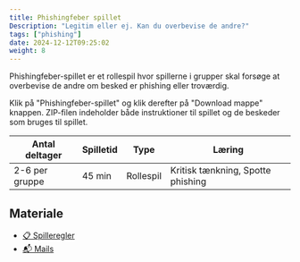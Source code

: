 ```yaml
---
title: Phishingfeber spillet
Description: "Legitim eller ej. Kan du overbevise de andre?"
tags: ["phishing"]
date: 2024-12-12T09:25:02
weight: 8
---
```


Phishingfeber-spillet er et rollespil hvor spillerne i grupper skal forsøge at overbevise de andre om besked er phishing eller troværdig.

Klik på "Phishingfeber-spillet" og klik derefter på "Download mappe" knappen. ZIP-filen indeholder både instruktioner til spillet og de beskeder som bruges til spillet.

| Antal deltager | Spilletid | Type      | Læring                            |
| -------------- | --------- | --------- | --------------------------------- |
| 2-6 per gruppe | 45 min    | Rollespil | Kritisk tænkning, Spotte phishing |

## Materiale

- [📋 Spilleregler](../../files/phishingfeber/Phishingfeber%20Spilleregler.pdf)
- [📬 Mails](../../files/phishingfeber/Mails.zip)
